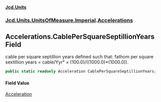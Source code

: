 #### [Jcd.Units](index 'index')
### [Jcd.Units.UnitsOfMeasure.Imperial](Jcd.Units.UnitsOfMeasure.Imperial 'Jcd.Units.UnitsOfMeasure.Imperial').[Accelerations](Accelerations 'Jcd.Units.UnitsOfMeasure.Imperial.Accelerations')

## Accelerations.CablePerSquareSeptillionYears Field

cable per square septillion years defined such that: fathom per square sextillion years = cable/Yyr² ×
(100.0)/((1000.0)*(1000.0)).

```csharp
public static readonly Acceleration CablePerSquareSeptillionYears;
```

#### Field Value
[Acceleration](Acceleration 'Jcd.Units.UnitTypes.Acceleration')
